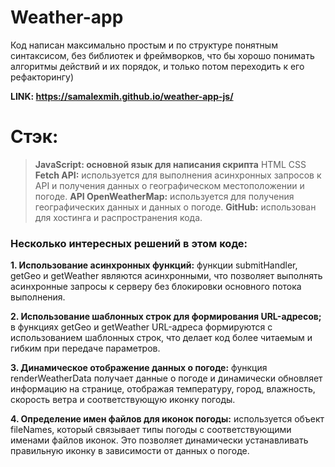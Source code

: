 # __Weather-app__

Код написан максимально простым и по структуре понятным синтаксисом, без библиотек и фреймворков, что бы хорошо понимать алгоритмы действий и их порядок, и только потом переходить к его рефакторингу)

__LINK: https://samalexmih.github.io/weather-app-js/__

# Стэк:
> __JavaScript: основной язык для написания скрипта__
> HTML
> CSS
> __Fetch API:__ используется для выполнения асинхронных запросов к API и получения данных о географическом местоположении и погоде. 
> __API OpenWeatherMap:__ используется для получения географических данных и данных о погоде.
> __GitHub:__ использован для хостинга и распространения кода.

### Несколько интересных решений в этом коде:

__1. Использование асинхронных функций:__ функции submitHandler, getGeo и getWeather являются асинхронными, что позволяет выполнять асинхронные запросы к серверу без блокировки основного потока выполнения.

__2. Использование шаблонных строк для формирования URL-адресов;__ в функциях getGeo и getWeather URL-адреса формируются с использованием шаблонных строк, что делает код более читаемым и гибким при передаче параметров.

__3. Динамическое отображение данных о погоде:__ функция renderWeatherData получает данные о погоде и динамически обновляет информацию на странице, отображая температуру, город, влажность, скорость ветра и соответствующую иконку погоды.

__4. Определение имен файлов для иконок погоды:__ используется объект fileNames, который связывает типы погоды с соответствующими именами файлов иконок. Это позволяет динамически устанавливать правильную иконку в зависимости от данных о погоде.
